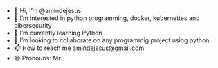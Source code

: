 - 👋 Hi, I’m @amindejesus
- 👀 I’m interested in python programming, docker, kubernettes and cibersecurity
- 🌱 I’m currently learning Python 
- 💞️ I’m looking to collaborate on any programmig project using python.
- 📫 How to reach me amindejesus@gmail.com
- 😄 Pronouns: Mr. 


<!---
amindejesus/amindejesus is a ✨ special ✨ repository because its `README.md` (this file) appears on your GitHub profile.
You can click the Preview link to take a look at your changes.
--->
